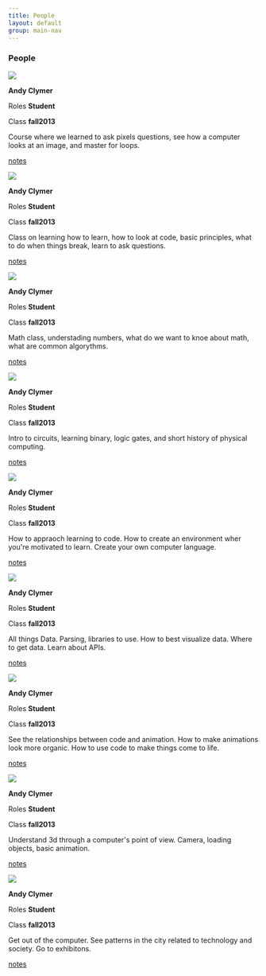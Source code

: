 ```yaml
---
title: People
layout: default
group: main-nav
---
```


<section class="current-tab"> 
<div class="centering-wrapper">
<h3>People</h3>
<!-- <p>SFPC frequently asked questions.</p> -->
</div>  
</section>

<section class="content-wrapper"> 
<div class="grid-wrapper">

<article class="people">
<div class="people-image">
<img src="/img/assets/images/people/andy.png"/>
</div>
<div class="people-flex-wrapper">
<div class="people-title-info">
<p><b>Andy Clymer</b></p>
<p>Roles <b><span class="teacher-title">Student</span></b></p>
<p>Class <b><span class="teacher-title">fall2013</span></b></p>
</div>
<div class="people-info">
<p>Course where we learned to ask pixels questions, see how a computer looks at an image, and master for loops.</p>
<p class="notes"><a href="">notes</a></p>
</div>
</div>
</article>

<article class="people">
<div class="people-image">
<img src="/img/assets/images/people/andy.png"/>
</div>
<div class="people-flex-wrapper">
<div class="people-title-info">
<p><b>Andy Clymer</b></p>
<p>Roles <b><span class="teacher-title">Student</span></b></p>
<p>Class <b><span class="teacher-title">fall2013</span></b></p>
</div>
<div class="people-info">
<p>Class on learning how to learn, how to look at code, basic principles, what to do when things break, learn to ask questions.</p>
<p class="notes"><a href="">notes</a></p>
</div>
</div>
</article>

<article class="people">
<div class="people-image">
<img src="/img/assets/images/people/andy.png"/>
</div>
<div class="people-flex-wrapper">
<div class="people-title-info">
<p><b>Andy Clymer</b></p>
<p>Roles <b><span class="teacher-title">Student</span></b></p>
<p>Class <b><span class="teacher-title">fall2013</span></b></p>
</div>
<div class="people-info">
<p>Math class, understading numbers, what do we want to knoe about math, what are common algorythms.</p>
<p class="notes"><a href="">notes</a></p>
</div>
</div>
</article>

<article class="people">
<div class="people-image">
<img src="/img/assets/images/people/andy.png"/>
</div>
<div class="people-flex-wrapper">
<div class="people-title-info">
<p><b>Andy Clymer</b></p>
<p>Roles <b><span class="teacher-title">Student</span></b></p>
<p>Class <b><span class="teacher-title">fall2013</span></b></p>
</div>
<div class="people-info">
<p>Intro to circuits, learning binary, logic gates, and short history of physical computing.</p>
<p class="notes"><a href="">notes</a></p>
</div>
</div>
</article>

<article class="people">
<div class="people-image">
<img src="/img/assets/images/people/andy.png"/>
</div>
<div class="people-flex-wrapper">
<div class="people-title-info">
<p><b>Andy Clymer</b></p>
<p>Roles <b><span class="teacher-title">Student</span></b></p>
<p>Class <b><span class="teacher-title">fall2013</span></b></p>
</div>
<div class="people-info">
<p>How to appraoch learning to code. How to create an environment wher you're motivated to learn. Create your own computer language.</p>
<p class="notes"><a href="">notes</a></p>
</div>
</div>
</article>

<article class="people">
<div class="people-image">
<img src="/img/assets/images/people/andy.png"/>
</div>
<div class="people-flex-wrapper">
<div class="people-title-info">
<p><b>Andy Clymer</b></p>
<p>Roles <b><span class="teacher-title">Student</span></b></p>
<p>Class <b><span class="teacher-title">fall2013</span></b></p>
</div>
<div class="people-info">
<p>All things Data. Parsing, libraries to use. How to best visualize data. Where to get data. Learn about APIs.</p>
<p class="notes"><a href="">notes</a></p>
</div>
</div>
</article>

<article class="people">
<div class="people-image">
<img src="/img/assets/images/people/andy.png"/>
</div>
<div class="people-flex-wrapper">
<div class="people-title-info">
<p><b>Andy Clymer</b></p>
<p>Roles <b><span class="teacher-title">Student</span></b></p>
<p>Class <b><span class="teacher-title">fall2013</span></b></p>
</div>
<div class="people-info">
<p>See the relationships between code and animation. How to make animations look more organic. How to use code to make things come to life.</p>
<p class="notes"><a href="">notes</a></p>
</div>
</div>
</article>

<article class="people">
<div class="people-image">
<img src="/img/assets/images/people/andy.png"/>
</div>
<div class="people-flex-wrapper">
<div class="people-title-info">
<p><b>Andy Clymer</b></p>
<p>Roles <b><span class="teacher-title">Student</span></b></p>
<p>Class <b><span class="teacher-title">fall2013</span></b></p>
</div>
<div class="people-info">
<p>Understand 3d through a computer's point of view. Camera, loading objects, basic animation.</p>

<p class="notes"><a href="">notes</a></p>
</div>
</div>
</article>

<article class="people">
<div class="people-image">
<img src="/img/assets/images/people/andy.png"/>
</div>
<div class="people-flex-wrapper">
<div class="people-title-info">
<p><b>Andy Clymer</b></p>
<p>Roles <b><span class="teacher-title">Student</span></b></p>
<p>Class <b><span class="teacher-title">fall2013</span></b></p>
</div>
<div class="people-info">
<p>Get out of the computer. See patterns in the city related to technology and society. Go to exhibitons.</p>
<p class="notes"><a href="">notes</a></p>
</div>
</div>
</article>
</div>
</section>